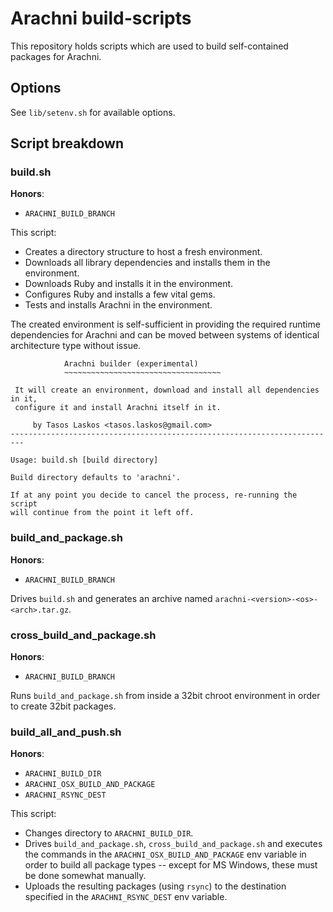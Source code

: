 # Arachni build-scripts

This repository holds scripts which are used to build self-contained packages for Arachni.

## Options

See ```lib/setenv.sh``` for available options.

## Script breakdown

### build.sh

**Honors**:

* ```ARACHNI_BUILD_BRANCH```

This script:

* Creates a directory structure to host a fresh environment.
* Downloads all library dependencies and installs them in the environment.
* Downloads Ruby and installs it in the environment.
* Configures Ruby and installs a few vital gems.
* Tests and installs Arachni in the environment.

The created environment is self-sufficient in providing the required runtime
dependencies for Arachni and can be moved between systems of identical
architecture type without issue.

```
            Arachni builder (experimental)
            ~~~~~~~~~~~~~~~~~~~~~~~~~~~~~~~~~~~

 It will create an environment, download and install all dependencies in it,
 configure it and install Arachni itself in it.

     by Tasos Laskos <tasos.laskos@gmail.com>
-------------------------------------------------------------------------

Usage: build.sh [build directory]

Build directory defaults to 'arachni'.

If at any point you decide to cancel the process, re-running the script
will continue from the point it left off.
```

### build_and_package.sh

**Honors**:

* ```ARACHNI_BUILD_BRANCH```

Drives ```build.sh``` and generates an archive named ```arachni-<version>-<os>-<arch>.tar.gz```.

### cross_build_and_package.sh

**Honors**:

* ```ARACHNI_BUILD_BRANCH```

Runs ```build_and_package.sh``` from inside a 32bit chroot environment in order
to create 32bit packages.

### build_all_and_push.sh

**Honors**:

* ```ARACHNI_BUILD_DIR```
* ```ARACHNI_OSX_BUILD_AND_PACKAGE```
* ```ARACHNI_RSYNC_DEST```

This script:

* Changes directory to ```ARACHNI_BUILD_DIR```.
* Drives ```build_and_package.sh```, ```cross_build_and_package.sh``` and executes
    the commands in the ```ARACHNI_OSX_BUILD_AND_PACKAGE``` env variable in order
    to build all package types -- except for MS Windows, these must be done somewhat manually.
* Uploads the resulting packages (using ```rsync```) to the destination specified
    in the ```ARACHNI_RSYNC_DEST``` env variable.
